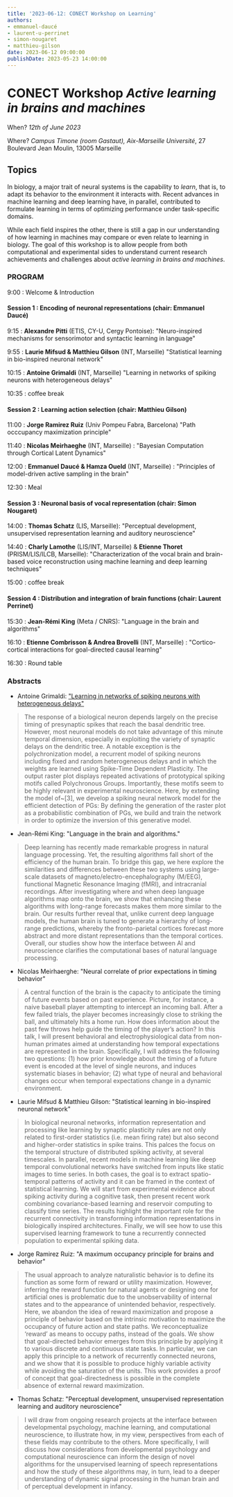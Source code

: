 ```yaml
---
title: '2023-06-12: CONECT Workshop on Learning'
authors:
- emmanuel-daucé
- laurent-u-perrinet
- simon-nougaret
- matthieu-gilson
date: 2023-06-12 09:00:00
publishDate: 2023-05-23 14:00:00
---
```


# CONECT Workshop *Active learning in brains and machines*

When? *12th of June 2023*

Where? *Campus Timone (room Gastaut), Aix-Marseille Université*, 27 Boulevard Jean Moulin, 13005 Marseille


## Topics

In biology, a major trait of neural systems is the capability to *learn*, that is, to adapt its behavior to the environment it interacts with. Recent advances in machine learning and deep learning have, in parallel, contributed to formulate learning in terms of optimizing performance under task-specific domains.

While each field inspires the other, there is still a gap in our understanding of how learning in machines may compare or even relate to learning in biology. The goal of this workshop is to allow people from both computational and experimental sides to understand current research achievements and challenges about *active learning in brains and machines*.


### PROGRAM

9:00 : Welcome & Introduction

#### Session 1 : Encoding of neuronal representations (chair: Emmanuel Daucé)

9:15 : **__Alexandre Pitti__** (ETIS, CY-U, Cergy Pontoise): "Neuro-inspired mechanisms for sensorimotor and syntactic learning in language"

9:55 : **Laurie Mifsud & Matthieu Gilson** (INT, Marseille) "Statistical learning in bio-inspired neuronal network"

10:15 : **Antoine Grimaldi** (INT, Marseille) "Learning in networks of spiking neurons with heterogeneous delays"

10:35 : coffee break

#### Session 2 : Learning action selection (chair: Matthieu Gilson) 

11:00 : **__Jorge Ramirez Ruiz__** (Univ Pompeu Fabra, Barcelona) "Path occcupancy maximization principle"

11:40 : **Nicolas Meirhaeghe** (INT, Marseille) : "Bayesian Computation through Cortical Latent Dynamics"

12:00 : **Emmanuel Daucé & Hamza Oueld** (INT, Marseille) : "Principles of model-driven active sampling in the brain"

12:30 : Meal

#### Session 3 : Neuronal basis of vocal representation (chair: Simon Nougaret)

14:00 : **__Thomas Schatz__** (LIS, Marseille): "Perceptual development, unsupervised representation learning and auditory neuroscience"

14:40 : **Charly Lamothe** (LIS/INT, Marseille)  & **Etienne Thoret** (PRISM/LIS/ILCB, Marseille): "Characterization of the vocal brain and brain-based voice reconstruction using machine learning and deep learning techniques"

15:00 : coffee break

#### Session 4 : Distribution and integration of brain functions (chair: Laurent Perrinet)

15:30 : **__Jean-Rémi King__** (Meta / CNRS): "Language in the brain and algorithms"

16:10 : **Etienne Combrisson & Andrea Brovelli** (INT, Marseille) : "Cortico-cortical interactions for goal-directed causal learning"

16:30 : Round table
 
### Abstracts

* Antoine Grimaldi: ["Learning in networks of spiking neurons with heterogeneous delays"](https://laurentperrinet.github.io/publication/grimaldi-22-bc/)
> The response of a biological neuron depends largely on the precise timing of presynaptic spikes that reach the basal dendritic tree. However, most neuronal models do not take advantage of this minute temporal dimension, especially in exploiting the variety of synaptic delays on the dendritic tree. A notable exception is the polychronization model, a recurrent model of spiking neurons including fixed and random heterogeneous delays and in which the weights are learned using Spike-Time Dependent Plasticity. The output raster plot displays repeated activations of prototypical spiking motifs called Polychronous Groups. Importantly, these motifs seem to be highly relevant in experimental neuroscience. Here, by extending the model of~[3], we develop a spiking neural network model for the efficient detection of PGs: By defining the generation of the raster plot as a probabilistic combination of PGs, we build and train the network in order to optimize the inversion of this generative model.

* Jean-Rémi King: "Language in the brain and algorithms."
> Deep learning has recently made remarkable progress in natural language processing. Yet, the resulting algorithms fall short of the efficiency of the human brain. To bridge this gap, we here explore the similarities and differences between these two systems using large-scale datasets of magneto/electro-encephalography (M/EEG), functional Magnetic Resonance Imaging (fMRI), and intracranial recordings. After investigating where and when deep language algorithms map onto the brain, we show that enhancing these algorithms with long-range forecasts makes them more similar to the brain. Our results further reveal that, unlike current deep language models, the human brain is tuned to generate a hierarchy of long-range predictions, whereby the fronto-parietal cortices forecast more abstract and more distant representations than the temporal cortices. Overall, our studies show how the interface between AI and neuroscience clarifies the computational bases of natural language processing.

* Nicolas Meirhaerghe: "Neural correlate of prior expectations in timing behavior"
> A central function of the brain is the capacity to anticipate the timing of future events based on past experience. Picture, for instance, a naive baseball player attempting to intercept an incoming ball. After a few failed trials, the player becomes increasingly close to striking the ball, and ultimately hits a home run. How does information about the past few throws help guide the timing of the player’s action? In this talk, I will present behavioral and electrophysiological data from non-human primates aimed at understanding how temporal expectations are represented in the brain. Specifically, I will address the following two questions: (1) how prior knowledge about the timing of a future event is encoded at the level of single neurons, and induces systematic biases in behavior; (2) what type of neural and behavioral changes occur when temporal expectations change in a dynamic environment.

* Laurie Mifsud & Matthieu Gilson: "Statistical learning in bio-inspired neuronal network"
> In biological neuronal networks, information representation and processing like learning by synaptic plasticity rules are not only related to first-order statistics (i.e. mean firing rate) but also second and higher-order statistics in spike trains. This palces the focus on the temporal structure of distributed spiking activity, at several timescales. In parallel, recent models in machine learning like  deep temporal convolutional networks have switched from inputs like static images to time series. In both cases, the goal is to extract spatio-temporal patterns of activity and it can be framed in the context of statistical learning. We will start from experimental evidence about spiking activity during a cognitive task, then present recent work combining covariance-based learning and reservoir computing to classify time series. The results highlight the important role for the recurrent connectivity in transforming information representations in biologically inspired architectures. Finally, we will see how to use this supervised learning framework to tune a recurrently connected population to experimental spiking data.

* Jorge Ramirez Ruiz: "A maximum occupancy principle for brains and behavior"
> The usual approach to analyze naturalistic behavior is to define its function as some form of reward or utility maximization. However, inferring the reward function for natural agents or designing one for artificial ones is problematic due to the unobservability of internal states and to the appearance of unintended behavior, respectively. Here, we abandon the idea of reward maximization and propose a principle of behavior based on the intrinsic motivation to maximize the occupancy of future action and state paths. We reconceptualize ‘reward’ as means to occupy paths, instead of the goals. We show that goal-directed behavior emerges from this principle by applying it to various discrete and continuous state tasks. In particular, we can apply this principle to a network of recurrently connected neurons, and we show that it is possible to produce highly variable activity while avoiding the saturation of the units. This work provides a proof of concept that goal-directedness is possible in the complete absence of external reward maximization.

* Thomas Schatz: "Perceptual development, unsupervised representation learning and auditory neuroscience"
> I will draw from ongoing research projects at the interface between developmental psychology, machine learning, and computational neuroscience, to illustrate how, in my view, perspectives from each of these fields may contribute to the others. More specifically, I will discuss how considerations from developmental psychology and computational neuroscience can inform the design of novel algorithms for the unsupervised learning of speech representations and how the study of these algorithms may, in turn, lead to a deeper understanding of dynamic signal processing in the human brain and of perceptual development in infancy.
